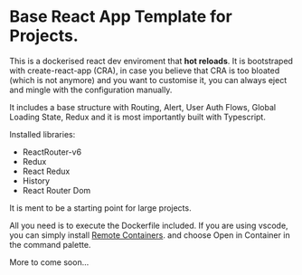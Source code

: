 # Base React App Template for Projects.

This is a dockerised react dev enviroment that **hot reloads**.
It is bootstraped with create-react-app (CRA), in case you believe that CRA is too bloated (which is not anymore) and you want to customise it,
you can always eject and mingle with the configuration manually.

It includes a base structure with Routing, Alert, User Auth Flows, Global Loading State, Redux and it is most importantly built with Typescript.

Installed libraries:

- ReactRouter-v6
- Redux
- React Redux
- History
- React Router Dom

It is ment to be a starting point for large projects.

All you need is to execute the Dockerfile included. If you are using vscode, you can simply install [Remote Containers](https://github.com/microsoft/vscode-dev-containers). and choose Open in Container in the command palette.

More to come soon...
